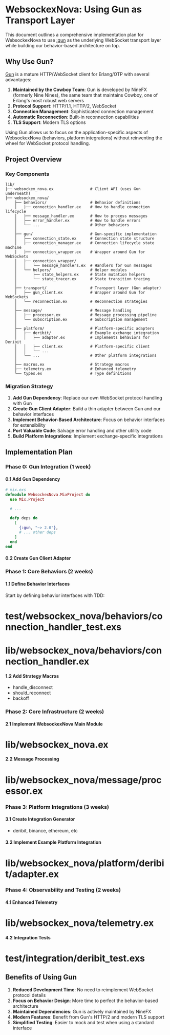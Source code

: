 # WebsockexNova: Using Gun as Transport Layer

This document outlines a comprehensive implementation plan for WebsockexNova to use [:gun](https://github.com/ninenines/gun) as the underlying WebSocket transport layer while building our behavior-based architecture on top.

## Why Use Gun?

[Gun](https://github.com/ninenines/gun) is a mature HTTP/WebSocket client for Erlang/OTP with several advantages:

1. **Maintained by the Cowboy Team**: Gun is developed by NineFX (formerly Nine Nines), the same team that maintains Cowboy, one of Erlang's most robust web servers
2. **Protocol Support**: HTTP/1.1, HTTP/2, WebSocket
3. **Connection Management**: Sophisticated connection management
4. **Automatic Reconnection**: Built-in reconnection capabilities
5. **TLS Support**: Modern TLS options

Using Gun allows us to focus on the application-specific aspects of WebsockexNova (behaviors, platform integrations) without reinventing the wheel for WebSocket protocol handling.

## Project Overview

### Key Components

```
lib/
├── websockex_nova.ex                # Client API (uses Gun underneath)
├── websockex_nova/
    ├── behaviors/                   # Behavior definitions
    │   ├── connection_handler.ex    # How to handle connection lifecycle
    │   ├── message_handler.ex       # How to process messages
    │   ├── error_handler.ex         # How to handle errors
    │   └── ...                      # Other behaviors
    │
    ├── gun/                         # Gun-specific implementation
    │   ├── connection_state.ex      # Connection state structure
    │   ├── connection_manager.ex    # Connection lifecycle state machine
    │   ├── connection_wrapper.ex    # Wrapper around Gun for WebSockets
    │   ├── connection_wrapper/
    │   │   └── message_handlers.ex  # Handlers for Gun messages
    │   └── helpers/                 # Helper modules
    │       ├── state_helpers.ex     # State mutation helpers
    │       └── state_tracer.ex      # State transition tracing
    │
    ├── transport/                   # Transport layer (Gun adapter)
    │   ├── gun_client.ex            # Wrapper around Gun for WebSockets
    │   └── reconnection.ex          # Reconnection strategies
    │
    ├── message/                     # Message handling
    │   ├── processor.ex             # Message processing pipeline
    │   └── subscription.ex          # Subscription management
    │
    ├── platform/                    # Platform-specific adapters
    │   ├── deribit/                 # Example exchange integration
    │   │   ├── adapter.ex           # Implements behaviors for Deribit
    │   │   ├── client.ex            # Platform-specific client
    │   │   └── ...
    │   └── ...                      # Other platform integrations
    │
    ├── macros.ex                    # Strategy macros
    ├── telemetry.ex                 # Enhanced telemetry
    └── types.ex                     # Type definitions
```

### Migration Strategy

1. **Add Gun Dependency**: Replace our own WebSocket protocol handling with Gun
2. **Create Gun Client Adapter**: Build a thin adapter between Gun and our behavior interfaces
3. **Implement Behavior-Based Architecture**: Focus on behavior interfaces for extensibility
4. **Port Valuable Code**: Salvage error handling and other utility code
5. **Build Platform Integrations**: Implement exchange-specific integrations

## Implementation Plan

### Phase 0: Gun Integration (1 week)

#### 0.1 Add Gun Dependency

```elixir
# mix.exs
defmodule WebsockexNova.MixProject do
  use Mix.Project

  # ...

  defp deps do
    [
      {:gun, "~> 2.0"},
      # ... other deps
    ]
  end
end
```

#### 0.2 Create Gun Client Adapter

### Phase 1: Core Behaviors (2 weeks)

#### 1.1 Define Behavior Interfaces

Start by defining behavior interfaces with TDD:


# test/websockex_nova/behaviors/connection_handler_test.exs
# lib/websockex_nova/behaviors/connection_handler.ex


#### 1.2 Add Strategy Macros

- handle_disconnect
- should_reconnect
- backoff


### Phase 2: Core Infrastructure (2 weeks)

#### 2.1 Implement WebsockexNova Main Module


# lib/websockex_nova.ex


#### 2.2 Message Processing


# lib/websockex_nova/message/processor.ex

### Phase 3: Platform Integrations (3 weeks)

#### 3.1 Create Integration Generator

- deribit, binance, ethereum, etc

#### 3.2 Implement Example Platform Integration

# lib/websockex_nova/platform/deribit/adapter.ex


### Phase 4: Observability and Testing (2 weeks)

#### 4.1 Enhanced Telemetry


# lib/websockex_nova/telemetry.ex


#### 4.2 Integration Tests


# test/integration/deribit_test.exs


## Benefits of Using Gun

1. **Reduced Development Time**: No need to reimplement WebSocket protocol details
2. **Focus on Behavior Design**: More time to perfect the behavior-based architecture
3. **Maintained Dependencies**: Gun is actively maintained by NineFX
4. **Modern Features**: Benefit from Gun's HTTP/2 and modern TLS support
5. **Simplified Testing**: Easier to mock and test when using a standard interface
